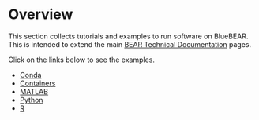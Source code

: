 # Overview

This section collects tutorials and examples to run software on BlueBEAR. This is intended to extend the main [BEAR Technical Documentation](https://docs.bear.bham.ac.uk/) pages.

Click on the links below to see the examples.

- [Conda](conda.md)
- [Containers](containers.md)
- [MATLAB](matlab.md)
- [Python](python.md)
- [R](R.md)